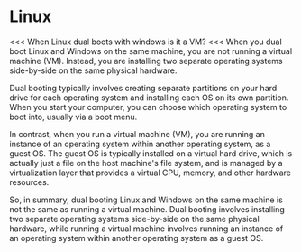 # Linux

<<<
When Linux dual boots with windows is it a VM?
<<<
When you dual boot Linux and Windows on the same machine, you are not running a virtual machine (VM). Instead, you are installing two separate operating systems side-by-side on the same physical hardware.

Dual booting typically involves creating separate partitions on your hard drive for each operating system and installing each OS on its own partition. When you start your computer, you can choose which operating system to boot into, usually via a boot menu.

In contrast, when you run a virtual machine (VM), you are running an instance of an operating system within another operating system, as a guest OS. The guest OS is typically installed on a virtual hard drive, which is actually just a file on the host machine's file system, and is managed by a virtualization layer that provides a virtual CPU, memory, and other hardware resources.

So, in summary, dual booting Linux and Windows on the same machine is not the same as running a virtual machine. Dual booting involves installing two separate operating systems side-by-side on the same physical hardware, while running a virtual machine involves running an instance of an operating system within another operating system as a guest OS.